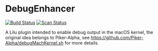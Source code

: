 DebugEnhancer
=============

[![Build Status](https://github.com/acidanthera/DebugEnhancer/workflows/CI/badge.svg?branch=master)](https://github.com/acidanthera/DebugEnhancer/actions) [![Scan Status](https://scan.coverity.com/projects/22205/badge.svg?flat=1)](https://scan.coverity.com/projects/22205)

A Lilu plugin intended to enable debug output in the macOS kernel,
the original idea belongs to Piker-Alpha, see https://github.com/Piker-Alpha/debugMachKernel.sh for more details.
